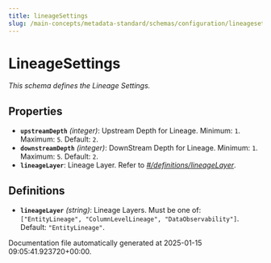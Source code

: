 ```yaml
---
title: lineageSettings
slug: /main-concepts/metadata-standard/schemas/configuration/lineagesettings
---
```


# LineageSettings

*This schema defines the Lineage Settings.*

## Properties

- **`upstreamDepth`** *(integer)*: Upstream Depth for Lineage. Minimum: `1`. Maximum: `5`. Default: `2`.
- **`downstreamDepth`** *(integer)*: DownStream Depth for Lineage. Minimum: `1`. Maximum: `5`. Default: `2`.
- **`lineageLayer`**: Lineage Layer. Refer to *[#/definitions/lineageLayer](#definitions/lineageLayer)*.
## Definitions

- **`lineageLayer`** *(string)*: Lineage Layers. Must be one of: `["EntityLineage", "ColumnLevelLineage", "DataObservability"]`. Default: `"EntityLineage"`.


Documentation file automatically generated at 2025-01-15 09:05:41.923720+00:00.
